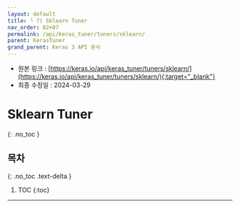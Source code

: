 ```yaml
---
layout: default
title: └ 7) Sklearn Tuner
nav_order: 02+07
permalink: /api/keras_tuner/tuners/sklearn/
parent: KerasTuner
grand_parent: Keras 3 API 문서
---
```


* 원본 링크 : [https://keras.io/api/keras_tuner/tuners/sklearn/](https://keras.io/api/keras_tuner/tuners/sklearn/){:target="_blank"}
* 최종 수정일 : 2024-03-29

# Sklearn Tuner
{: .no_toc }

## 목차
{: .no_toc .text-delta }

1. TOC
{:toc}

---
